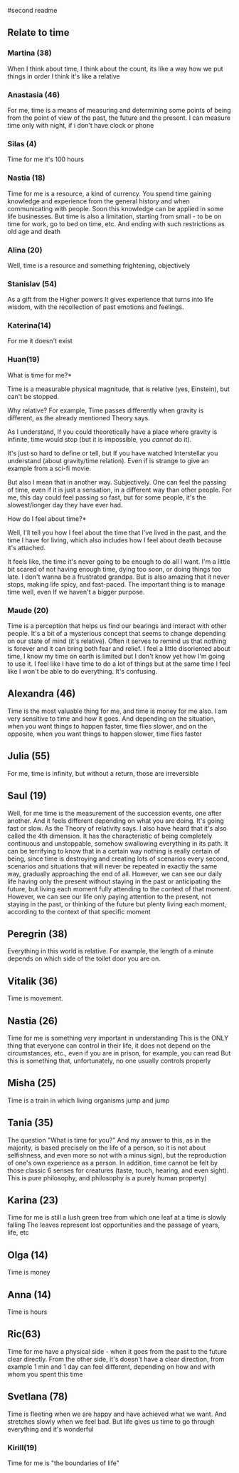 #second readme
## Relate to time
### Martina (38)
When I think about time, I think about the count, its like a way how we put things in order
I think it's like a relative 

### Anastasia (46)
For me, time is a means of measuring and determining some points of being from the point of view of the past, the future and the present. I can measure time only with night, if i don't have clock or phone 

### Silas (4)

Time for me it's 100 hours

### Nastia (18)

Time for me is a resource, a kind of currency.
You spend time gaining knowledge and experience from the general history and when communicating with people. Soon this knowledge can be applied in some life businesses. But time is also a limitation, starting from small - to be on time for work, go to bed on time, etc. And ending with such restrictions as old age and death

### Alina (20)

Well, time is a resource and something frightening, objectively

### Stanislav (54)

As a gift from the Higher powers
It gives experience that turns into life wisdom, with the recollection of past emotions and feelings.

### Katerina(14)

For me it doesn't exist

### Huan(19)

What is time for me?*

Time is a measurable physical magnitude, that is relative (yes, Einstein), but can't be stopped. 

Why relative? For example, Time passes differently when gravity is different, as the already mentioned Theory says.

As I understand, If you could theoretically have a place where gravity is infinite, time would stop (but it is impossible, you *cannot* do it). 

It's just so hard to define or tell, but If you have watched Interstellar you understand (about gravity/time relation). Even if is strange to give an example from a sci-fi movie.

But also I mean that in another way. Subjectively. One can feel the passing of time, even if it is just a sensation, in a different way than other people. For me, this day could feel passing so fast, but for some people, it's the slowest/longer day they have ever had.

How do I feel about time?*

Well, I'll tell you how I feel about the time that I've lived in the past, and the time I have for living, which also includes how I feel about death because it's attached.

It feels like, the time it's never going to be enough to do all I want. I'm a little bit scared of not having enough time, dying too soon, or doing things too late. I don't wanna be a frustrated grandpa. But is also amazing that it never stops, making life spicy, and fast-paced. The important thing is to manage time well, even If we haven't a bigger purpose.

### Maude (20)

Time is a perception that helps us find our bearings and interact with other people.  It's a bit of a mysterious concept that seems to change depending on our state of mind (it's relative).  Often it serves to remind us that nothing is forever and it can bring both fear and relief.
I feel a little disoriented about time, I know my time on earth is limited but I don't know yet how I'm going to use it.  I feel like I have time to do a lot of things but at the same time I feel like I won't be able to do everything.  It's confusing.

## Alexandra (46)

Time is the most valuable thing for me, and time is money for me also. I am very sensitive to time and how it goes. And depending on the situation, when you want things to happen faster, time flies  slower, and on the opposite, when you want things to happen slower, time flies faster

## Julia (55)

For me, time is infinity, but without a return, those are irreversible

## Saul (19)

Well, for me time is the measurement of the succession events, one after another. And it feels different depending on what you are doing. It's going fast or slow. As the Theory of relativity says. I also have heard that it's also called the 4th dimension.
It has the characteristic of being completely continuous and unstoppable, somehow swallowing everything in its path. It can be terrifying to know that in a certain way nothing is really certain of being, since time is destroying and creating lots of scenarios every second, scenarios and situations that will never be repeated in exactly the same way, gradually approaching the end of all. However, we can see our daily life having only the present without staying in the past or anticipating the future, but living each moment fully attending to the context of that moment. However, we can see our life only paying attention to the present, not staying in the past, or thinking of the future but plenty living each moment, according to the context of that specific moment

## Peregrin (38)

Everything in this world is relative.  For example, the length of a minute depends on which side of the toilet door you are on.

## Vitalik (36)

Time is movement.

## Nastia (26)

Time for me is something very important in understanding
This is the ONLY thing that everyone can control in their life, it does not depend on the circumstances, etc., even if you are in prison, for example, you can read
But this is something that, unfortunately, no one usually controls properly

## Misha (25)

Time is a train in which living organisms jump and jump

## Tania (35)

The question "What is time for you?"
And my answer to this, as in the majority, is based precisely on the life of a person, so it is not about selfishness, and even more so not with a minus sign), but the reproduction of one's own experience as a person.
In addition, time cannot be felt by those classic 6 senses for creatures (taste, touch, hearing, and even sight). This is pure philosophy, and philosophy is a purely human property)

## Karina (23)

Time for me is still a lush green tree from which one leaf at a time is slowly falling
The leaves represent lost opportunities and the passage of years, life, etc


## Olga (14)

Time is money

## Anna (14)

Time is hours

## Ric(63)

Time for me have a physical side - when it goes from the past to the future clear directly. From the other side, it's doesn't have a clear direction, from example 1 min and 1 day can feel different, depending on how and with whom you spent this time

## Svetlana (78)

Time is fleeting when we are happy and have achieved what we want. And stretches slowly when we feel bad. But life gives us time to go through everything and it's wonderful

### Kirill(19)

Time for me is "the boundaries of life"
